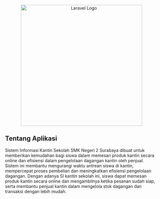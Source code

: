 <p align="center"><a href="https://laravel.com" target="_blank"><img src="https://user-images.githubusercontent.com/70558125/210673862-7935d305-546e-4b68-af54-a8b007ff4c87.svg") width="400" alt="Laravel Logo"></a></p>

## Tentang Aplikasi
Sistem Informasi Kantin Sekolah SMK Negeri 2 Surabaya dibuat untuk memberikan kemudahan bagi siswa dalam memesan produk kantin secara online dan efisiensi dalam pengelolaan dagangan kantin oleh penjual. Sistem ini membantu mengurangi waktu antrean siswa di kantin, mempercepat proses pembelian dan meningkatkan efisiensi pengelolaan dagangan. Dengan adanya SI kantin sekolah ini, siswa dapat memesan produk kantin secara online dan mengambilnya ketika pesanan sudah siap, serta membantu penjual kantin dalam mengelola stok dagangan dan transaksi dengan lebih mudah.

